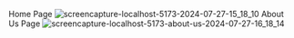 Home Page
![screencapture-localhost-5173-2024-07-27-15_18_10](https://github.com/user-attachments/assets/f44f364b-548f-46ae-bbd2-e45e5f7620b4)
About Us Page
![screencapture-localhost-5173-about-us-2024-07-27-16_18_14](https://github.com/user-attachments/assets/f68f2164-7a2e-4eaa-a96f-d7236275ac8c)
